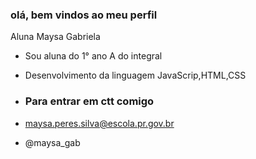 ### olá, bem vindos ao meu perfil
Aluna Maysa Gabriela 

- Sou aluna do 1° ano A do integral
- Desenvolvimento da linguagem JavaScrip,HTML,CSS


- ### Para entrar em ctt comigo
- maysa.peres.silva@escola.pr.gov.br
- @maysa_gab

